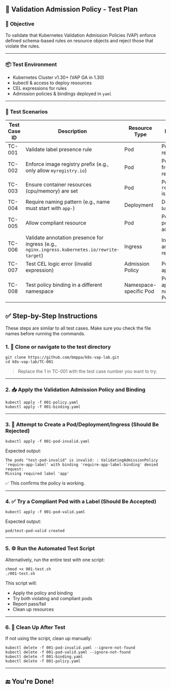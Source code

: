 ## 🧪 **Validation Admission Policy - Test Plan**

### 🎯 **Objective**

To validate that Kubernetes Validation Admission Policies (VAP) enforce defined schema-based rules on resource objects and reject those that violate the rules.

---

### 📦 **Test Environment**

* Kubernetes Cluster v1.30+ (VAP GA in 1.30)
* kubectl & access to deploy resources
* CEL expressions for rules
* Admission policies & bindings deployed in `yaml`

---

### 🧪 **Test Scenarios**

| Test Case ID | Description                                                                                   | Resource Type          | Expected Result                                       |
| ------------ | --------------------------------------------------------------------------------------------- | ---------------------- | ----------------------------------------------------- |
| TC-001       | Validate label presence rule                                                                  | Pod                    | Pod without label is rejected                         |
| TC-002       | Enforce image registry prefix (e.g., only allow `myregistry.io`)                              | Pod                    | Pod using image from docker.io is rejected            |
| TC-003       | Ensure container resources (cpu/memory) are set                                               | Pod                    | Pod missing `resources.requests` is rejected          |
| TC-004       | Require naming pattern (e.g., name must start with `app-`)                                    | Deployment             | Deployment named `backend` is rejected                |
| TC-005       | Allow compliant resource                                                                      | Pod                    | Pod meeting all policies is accepted                  |
| TC-006       | Validate annotation presence for ingress (e.g., `nginx.ingress.kubernetes.io/rewrite-target`) | Ingress                | Ingress missing annotation is rejected                |
| TC-007       | Test CEL logic error (invalid expression)                                                     | Admission Policy       | Policy fails to apply, error shown                    |
| TC-008       | Test policy binding in a different namespace                                                  | Namespace-specific Pod | Policy binding applies and rejects non-compliant Pods |

## ✅ **Step-by-Step Instructions**

These steps are similar to all test cases. Make sure you check the file names before running the commands.

### 1. 📁 Clone or navigate to the test directory

```
git clone https://github.com/bmppa/k8s-vap-lab.git
cd k8s-vap-lab/TC-001
```

> Replace the 1 in TC-001 with the test case number you want to try.

---

### 2. 📥 Apply the Validation Admission Policy and Binding

```
kubectl apply -f 001-policy.yaml
kubectl apply -f 001-binding.yaml
```

---

### 3. 🚫 Attempt to Create a Pod/Deployment/Ingress (Should Be Rejected)

```
kubectl apply -f 001-pod-invalid.yaml
```

Expected output:

```
The pods "test-pod-invalid" is invalid: : ValidatingAdmissionPolicy 'require-app-label' with binding 'require-app-label-binding' denied request: 
Missing required label 'app'
```

✅ This confirms the policy is working.

---

### 4. ✅ Try a Compliant Pod with a Label (Should Be Accepted)

```
kubectl apply -f 001-pod-valid.yaml
```

Expected output:

```
pod/test-pod-valid created
```

---

### 5. ⚙️ Run the Automated Test Script

Alternatively, run the entire test with one script:

```
chmod +x 001-test.sh
./001-test.sh
```

This script will:

* Apply the policy and binding
* Try both violating and compliant pods
* Report pass/fail
* Clean up resources

---

### 6. 🧹 Clean Up After Test

If not using the script, clean up manually:

```
kubectl delete -f 001-pod-invalid.yaml --ignore-not-found
kubectl delete -f 001-pod-valid.yaml --ignore-not-found
kubectl delete -f 001-binding.yaml
kubectl delete -f 001-policy.yaml
```

---

## 🔚 You're Done!
